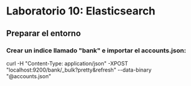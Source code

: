 # Laboratorio 10: Elasticsearch

## Preparar el entorno

### Crear un indice llamado "bank" e importar el accounts.json: 

curl -H "Content-Type: application/json" -XPOST "localhost:9200/bank/_bulk?pretty&refresh" --data-binary "@accounts.json"

